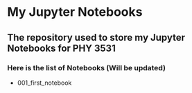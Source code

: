 # My Jupyter Notebooks
## The repository used to store my Jupyter Notebooks for PHY 3531
### Here is the list of Notebooks (Will be updated)
* 001_first_notebook
